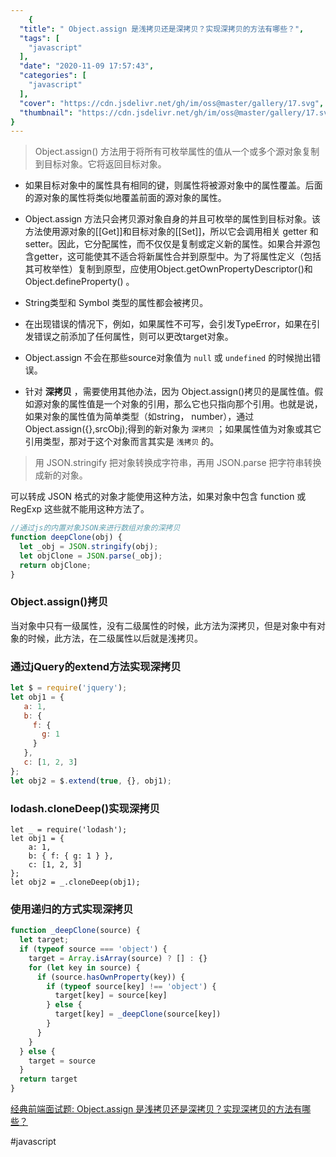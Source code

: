 ```yaml
---
    {
  "title": " Object.assign 是浅拷贝还是深拷贝？实现深拷贝的方法有哪些？",
  "tags": [
    "javascript"
  ],
  "date": "2020-11-09 17:57:43",
  "categories": [
    "javascript"
  ],
  "cover": "https://cdn.jsdelivr.net/gh/im/oss@master/gallery/17.svg",
  "thumbnail": "https://cdn.jsdelivr.net/gh/im/oss@master/gallery/17.svg"
}
---
```

    
> Object.assign() 方法用于将所有可枚举属性的值从一个或多个源对象复制到目标对象。它将返回目标对象。  

* 如果目标对象中的属性具有相同的键，则属性将被源对象中的属性覆盖。后面的源对象的属性将类似地覆盖前面的源对象的属性。

* Object.assign 方法只会拷贝源对象自身的并且可枚举的属性到目标对象。该方法使用源对象的[[Get]]和目标对象的[[Set]]，所以它会调用相关 getter 和 setter。因此，它分配属性，而不仅仅是复制或定义新的属性。如果合并源包含getter，这可能使其不适合将新属性合并到原型中。为了将属性定义（包括其可枚举性）复制到原型，应使用Object.getOwnPropertyDescriptor()和Object.defineProperty() 。

* String类型和 Symbol 类型的属性都会被拷贝。

* 在出现错误的情况下，例如，如果属性不可写，会引发TypeError，如果在引发错误之前添加了任何属性，则可以更改target对象。

* Object.assign 不会在那些source对象值为 `null` 或 `undefined` 的时候抛出错误。

* 针对 **深拷贝** ，需要使用其他办法，因为 Object.assign()拷贝的是属性值。假如源对象的属性值是一个对象的引用，那么它也只指向那个引用。也就是说，如果对象的属性值为简单类型（如string， number），通过Object.assign({},srcObj);得到的新对象为 `深拷贝` ；如果属性值为对象或其它引用类型，那对于这个对象而言其实是 `浅拷贝` 的。
<!--more-->
> 用 JSON.stringify 把对象转换成字符串，再用 JSON.parse 把字符串转换成新的对象。  

可以转成 JSON 格式的对象才能使用这种方法，如果对象中包含 function 或 RegExp 这些就不能用这种方法了。

```js
//通过js的内置对象JSON来进行数组对象的深拷贝
function deepClone(obj) {
  let _obj = JSON.stringify(obj);
  let objClone = JSON.parse(_obj);
  return objClone;
}
```

### Object.assign()拷贝

当对象中只有一级属性，没有二级属性的时候，此方法为深拷贝，但是对象中有对象的时候，此方法，在二级属性以后就是浅拷贝。

### 通过jQuery的extend方法实现深拷贝

```js
let $ = require('jquery');
let obj1 = {
   a: 1,
   b: {
     f: {
       g: 1
     }
   },
   c: [1, 2, 3]
};
let obj2 = $.extend(true, {}, obj1);
```

### lodash.cloneDeep()实现深拷贝

```
let _ = require('lodash');
let obj1 = {
    a: 1,
    b: { f: { g: 1 } },
    c: [1, 2, 3]
};
let obj2 = _.cloneDeep(obj1);
```

### 使用递归的方式实现深拷贝

```js
function _deepClone(source) {
  let target;
  if (typeof source === 'object') {
    target = Array.isArray(source) ? [] : {}
    for (let key in source) {
      if (source.hasOwnProperty(key)) {
        if (typeof source[key] !== 'object') {
          target[key] = source[key]
        } else {
          target[key] = _deepClone(source[key])
        }
      }
    }
  } else {
    target = source
  }
  return target
}
```


[经典前端面试题: Object.assign 是浅拷贝还是深拷贝？实现深拷贝的方法有哪些？](https://www.cnblogs.com/LVBingo/p/11290637.html)

#javascript